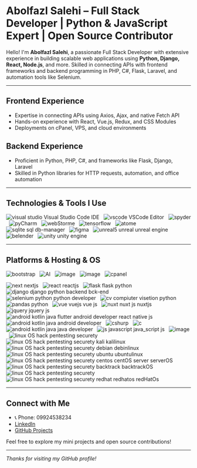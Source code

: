 # Abolfazl Salehi – Full Stack Developer | Python & JavaScript Expert | Open Source Contributor

Hello! I'm **Abolfazl Salehi**, a passionate Full Stack Developer with extensive experience in building scalable web applications using **Python, Django, React, Node.js**, and more. Skilled in connecting APIs with frontend frameworks and backend programming in PHP, C#, Flask, Laravel, and automation tools like Selenium.

---

## Frontend Experience  
- Expertise in connecting APIs using Axios, Ajax, and native Fetch API  
- Hands-on experience with React, Vue.js, Redux, and CSS Modules  
- Deployments on cPanel, VPS, and cloud environments  

## Backend Experience  
- Proficient in Python, PHP, C#, and frameworks like Flask, Django, Laravel  
- Skilled in Python libraries for HTTP requests, automation, and office automation  

---

## Technologies & Tools I Use  

![visual studio Visual Studio Code IDE](https://github.com/user-attachments/assets/72b2a083-ad62-4e21-9af4-3c00efae6032) &nbsp;
![vscode VSCode Editor](https://github.com/user-attachments/assets/701067b1-7536-42a6-979c-48f88b4db9aa) &nbsp;
![spyder](https://github.com/user-attachments/assets/75e84520-f079-45ad-a5c6-5e5bbd451b5b) &nbsp;
![pyCharm](https://github.com/user-attachments/assets/d1549307-1f26-43bf-8e55-7f3f711afbc0) &nbsp;
![webStorme](https://github.com/user-attachments/assets/448e10c0-0f26-4c96-8b53-787ad46dd7c5) &nbsp;
![tensorflow](https://github.com/user-attachments/assets/7a02fc82-aa43-4ec1-9612-f50f6bf09f44) &nbsp; 
![atome](https://github.com/user-attachments/assets/c30c66b2-ff33-4659-aa27-0bf397a1ad82) &nbsp;
![sqlite sql db-manager](https://github.com/user-attachments/assets/b109c637-d4f0-41bf-8a66-373e816749e4) &nbsp;
![figma](https://github.com/user-attachments/assets/1cdc08c5-e099-4a76-881f-bf315001dfc8) &nbsp;
![unreal5 unreal unreal engine](https://github.com/user-attachments/assets/3c10f34c-c8a4-4fac-891d-3320dc47f364) &nbsp;
![belender](https://github.com/user-attachments/assets/7eeb7315-ccde-4990-856b-2c7dd4f8cf7b) &nbsp;
![unity unity engine](https://github.com/user-attachments/assets/18b442ee-2d81-409f-ab8f-a7972b86a54c)


---

## Platforms & Hosting  & OS

![bootstrap](https://github.com/user-attachments/assets/6eb0eae3-0f07-4c2b-960e-0e135310ed3c) &nbsp;
![AI](https://github.com/user-attachments/assets/48c65ca3-a585-41fa-bdc6-85fd33cf8c3c) &nbsp;
![image](https://github.com/user-attachments/assets/e0a5705c-1bee-4b5b-a1dd-7638b1696cc9) &nbsp;
![image](https://github.com/user-attachments/assets/fcbd408f-ea3c-481a-b5b7-549350cc951a) &nbsp;
![cpanel](https://github.com/user-attachments/assets/2eab3d77-9c47-49a3-aa0c-de08f9cfe084) &nbsp;

![next nextjs](https://github.com/user-attachments/assets/11c61887-d733-4a20-b09b-7f5e32a1631f) &nbsp;
![react reactjs](https://github.com/user-attachments/assets/c122977e-3128-48ae-83cd-e4bebc1ec6fe) &nbsp;
![flask flask python](https://github.com/user-attachments/assets/b7f2901f-be07-4942-9660-22b19f1b3dce) &nbsp;
![django django python backend bck-end](https://github.com/user-attachments/assets/4d58ceae-0389-4963-a9bc-9ba32f30609a) &nbsp;
![selenium python python developer](https://github.com/user-attachments/assets/8f683bcd-6688-4458-8b07-3765e34f4c35) &nbsp;
![cv compiuter visetion python](https://github.com/user-attachments/assets/094dca43-de9a-48ad-a262-00bd1ea7e59c) &nbsp;
![pandas python](https://github.com/user-attachments/assets/eacc84ee-ffcb-49c1-81ad-912d99dd6326) &nbsp;
![vue vuejs vue js](https://github.com/user-attachments/assets/5d8ffabb-18fa-4da9-89fa-8fba8db36997) &nbsp;
![nuxt nuxt js nuxtjs](https://github.com/user-attachments/assets/a30a9e98-ede1-4fd5-8110-a1fe3f36009b) &nbsp;
![jquery jquery js](https://github.com/user-attachments/assets/a2d37c00-8c59-4f7d-b247-b721e36241e5) &nbsp;
![android kotlin java flutter android developer react native js](https://github.com/user-attachments/assets/6b063c3d-965a-4d07-8374-2e03f3547972) &nbsp;
![android kotlin java android developer](https://github.com/user-attachments/assets/76e0b984-5203-4d09-a482-411f170ed8f4) &nbsp;
![cshurp](https://github.com/user-attachments/assets/267f6216-3ef8-442c-ad9f-5277ff950cd9) &nbsp;
![c](https://github.com/user-attachments/assets/d96d63e8-a638-4c92-b96d-ba5aae7302e1) &nbsp;
![android kotlin java java developer](https://github.com/user-attachments/assets/27746780-f17a-436f-82a2-a9bea4495e88) &nbsp;
![js javascript java_script js](https://github.com/user-attachments/assets/7351c3bd-007f-47fe-a6fb-73c8c39c3fd3) &nbsp;
![image](https://github.com/user-attachments/assets/257ffc32-125e-46ab-a183-4db42bdca2d2) &nbsp;
![linux OS hack pentesting securety](https://github.com/user-attachments/assets/54705590-1276-4e45-a768-b7c5564c90af) &nbsp;
![linux OS hack pentesting securety kali kalilinux](https://github.com/user-attachments/assets/492c05aa-0cae-4085-9814-272a28f98806) &nbsp;
![linux OS hack pentesting securety debian debinlinux](https://github.com/user-attachments/assets/2f5e9222-7044-463f-aea1-ac252a5763f5) &nbsp;
![linux OS hack pentesting securety ubuntu ubuntulinux](https://github.com/user-attachments/assets/8c51d2dc-2d14-40f0-8709-b6dbac1a1e28) &nbsp;
![linux OS hack pentesting securety centos centOS server serverOS](https://github.com/user-attachments/assets/51cda54b-e90e-4570-8aac-e442c36771c3) &nbsp;
![linux OS hack pentesting securety backtrack backtrackOS](https://github.com/user-attachments/assets/3350c4ee-0d10-40ba-84aa-c52c1c3c4d50) &nbsp;
![linux OS hack pentesting securety](https://github.com/user-attachments/assets/b57acb31-e7a1-4641-9f8b-f12b3d4043db) &nbsp;
![linux OS hack pentesting securety redhat redhatos redHatOs](https://github.com/user-attachments/assets/c285e2e2-ea5c-4c21-ab8e-bbd389d2971a)

---

## Connect with Me  

- 📞 Phone: 09924538234  
- [LinkedIn](https://www.linkedin.com/in/abolfazl-salehi-2562a133b)  
- [GitHub Projects](https://github.com/Abolfazlsli?tab=repositories)



Feel free to explore my mini projects and open source contributions!

---

*Thanks for visiting my GitHub profile!*
